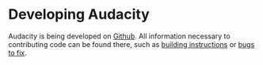 # Developing Audacity

Audacity is being developed on [Github](https://github.com/audacity/audacity). All information necessary to contributing code can be found there, such as [building instructions](https://github.com/audacity/audacity/blob/master/BUILDING.md) or [bugs to fix](https://github.com/audacity/audacity/issues).
